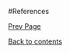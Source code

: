 #References

[Prev Page](https://github.com/Krithika-Balan2290/Rational-Unified-Process/blob/master/docs/best_Practices.md)
 
 [Back to contents](https://github.com/Krithika-Balan2290/Rational-Unified-Process/blob/master/Index.md)
